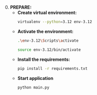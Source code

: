 0. **PREPARE:**
   - **Create virtual environment:**
     ```bash
     virtualenv --python=3.12 env-3.12
     ```
   - **Activate the environment:**
     ```bash - windows
     .\env-3.12\Scripts\activate
     ```
     ```bash - mac
     source env-3.12/bin/activate
     ```
   - **Install the requirements:**
     ```bash
     pip install -r requirements.txt
     ```
   - **Start application**
     ```bash
     python main.py
     ```
